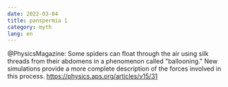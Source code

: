 ```yaml
---
date: 2022-03-04
title: panspermia 1
category: myth
lang: en
---
```


@PhysicsMagazine: Some spiders can float through the air using silk threads from their abdomens in a phenomenon called "ballooning." New simulations provide a more complete description of the forces involved in this process. https://physics.aps.org/articles/v15/31